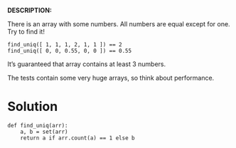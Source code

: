 **DESCRIPTION:**

There is an array with some numbers. All numbers are equal except for one. Try to find it!
```
find_uniq([ 1, 1, 1, 2, 1, 1 ]) == 2
find_uniq([ 0, 0, 0.55, 0, 0 ]) == 0.55
```
It’s guaranteed that array contains at least 3 numbers.

The tests contain some very huge arrays, so think about performance.

# Solution

```
def find_uniq(arr):
    a, b = set(arr)
    return a if arr.count(a) == 1 else b
```
